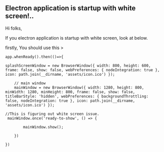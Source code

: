 ## Electron application is startup with white screen!..

Hi folks,

If you electron application is startup with white screen, look at below.

firstly, You should use this >

```
app.whenReady().then(()=>{

splashScreenWindow = new BrowserWindow({ width: 800, height: 600, frame: false, show: false, webPreferences: { nodeIntegration: true }, icon: path.join(__dirname, 'assets/icon.ico') });

    // main window
    mainWindow = new BrowserWindow({ width: 1280, height: 800, minWidth: 1280, minHeight: 800, frame: false, show: false, titleBarStyle: 'hidden', webPreferences: { backgroundThrottling: false, nodeIntegration: true }, icon: path.join(__dirname, 'assets/icon.ico') });

//This is figuring out white screen issue.
 mainWindow.once('ready-to-show', () => {
                
        mainWindow.show();

    })

})
```